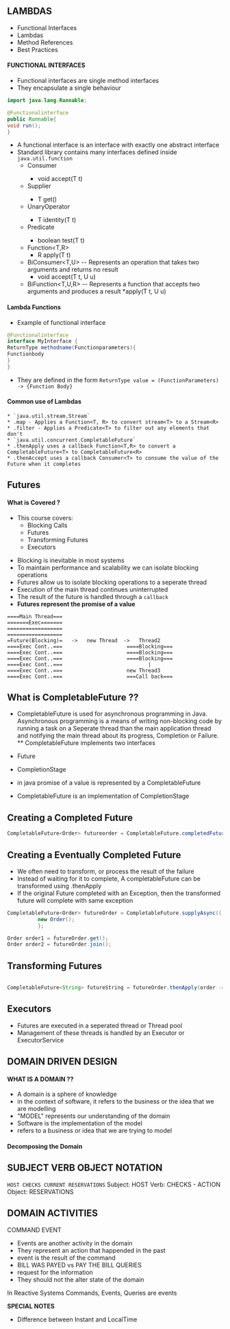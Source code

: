 ## LAMBDAS

- Functional Interfaces
- Lambdas
- Method References
- Best Practices

#### FUNCTIONAL INTERFACES

- Functional interfaces are single method interfaces
- They encapsulate a single behaviour
```java
import java.lang.Runnable;

@Functionalinterface
public Runnable{
void run();
}
```
- A functional interface is an interface with exactly one abstract interface
- Standard library contains many interfaces defined inside `java.util.function`
  * Consumer<T>
    * void accept(T t)
  * Supplier<T>
    * T get()
  * UnaryOperator<T>
    * T identity(T t)
  * Predicate<T>
    * boolean test(T t)
  * Function<T,R>
    * R apply(T t)
  * BiConsumer<T,U> -- Represents an operation that takes two arguments and returns no result
    * void accept(T t, U u)
  * BiFunction<T,U,R> -- Represents a function that accepts two arguments and produces a result
    *apply(T t, U u)

#### Lambda Functions
- Example of functional interface
``` java
@Functionalinterface
interface MyInterface {
ReturnType methodname(Functionparameters){
Functionbody
}
}
```
- They are defined in the form
`ReturnType value = (FunctionParameters) -> {Function Body}`

#### Common use of Lambdas

    * `java.util.stream.Stream`
    * .map - Applies a Function<T, R> to convert stream<T> to a Stream<R>
    * .filter - Applies a Predicate<T> to filter out any elements that don't
    * `java.util.concurrent.CompletableFuture`
    * .thenApply uses a callback Function<T,R> to convert a CompletableFuture<T> to CompletableFuture<R>
    * .thenAccept uses a callback Consumer<T> to consume the value of the Future when it completes



## Futures

#### What is Covered ?
  * This course covers:
    * Blocking Calls
    * Futures
    * Transforming Futures
    * Executors
  - Blocking is inevitable in most systems
  - To maintain performance and scalability we can isolate blocking operations
  - Futures allow us to isolate blocking operations to a seperate thread
  - Execution of the main thread continues uninterrupted
  - The result of the future is handled through a `callback`
  - __Futures represent the promise of a value__

```
====Main Thread===
=======Exec=======
==================
==================
=Future(Blocking)=   ->   new Thread  ->   Thread2
====Exec Cont..===                     ====Blocking===
====Exec Cont..===                     ====Blocking===
====Exec Cont..===                     ====Blocking===
====Exec Cont..===                            |
====Exec Cont..===                     new Thread3
====Exec Cont..===                     ===Call back===
```

## What is CompletableFuture ??
  - CompletableFuture is used for asynchronous programming in Java. Asynchronous programming is a means of
    writing non-blocking code by running a task on a Seperate thread than the main application thread and
    notifying the main thread about its progress, Completion or Failure.
** CompletableFuture implements two interfaces
  - Future
  - CompletionStage

  - in java promise of a value is represented by a CompletableFuture
  - CompletableFuture is an implementation of CompletionStage

## Creating a Completed Future
``` java
CompletableFuture<Order> futureorder = CompletableFuture.completedFuture(new Order())

```

## Creating a Eventually Completed Future
  - We often need to transform, or process the result of the failure
  - Instead of waiting for it to complete, A completableFuture can be transformed using .thenApply
  - If the original Future completed with an Exception, then the transformed future will complete with same exception
``` java
CompletableFuture<Order> futureOrder = CompletableFuture.supplyAsync(() -> {
          new Order();
          };

Order order1 = futureOrder.get();
Order order2 = futureOrder.join();
```


## Transforming Futures

``` java

CompletableFuture<String> futureString = futureOrder.thenApply(order -> order.toString());
```

## Executors

  - Futures are executed in a seperated thread or Thread pool
  - Management of these threads is handled by an Executor or ExecutorService

## DOMAIN DRIVEN DESIGN

#### WHAT IS A DOMAIN ??

- A domain is a sphere of knowledge
- in the context of software, it refers to the business or the idea that we are  modelling
- "MODEL" represents our understanding of the domain
- Software is the implementation of the model
-  refers to a business or idea that we are trying to model

#### Decomposing the Domain

## SUBJECT VERB OBJECT NOTATION

```HOST CHECKS CURRENT RESERVATIONS```
Subject: HOST
Verb: CHECKS - ACTION
Object: RESERVATIONS 


## DOMAIN ACTIVITIES

COMMAND
EVENT
  - Events are another activity in the domain
  - They represent an action that happended in the past
  - event is the result of the command
  - BILL WAS PAYED vs PAY THE BILL
QUERIES
  - request for the information
  - They should not the alter state of the domain

In Reactive Systems Commands, Events, Queries are events

**SPECIAL NOTES**
- Difference between Instant and LocalTime

